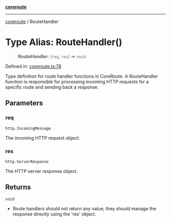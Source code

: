 [**coreroute**](../README.md)

***

[coreroute](../globals.md) / RouteHandler

# Type Alias: RouteHandler()

> **RouteHandler**: (`req`, `res`) => `void`

Defined in: [coreroute.ts:78](https://github.com/cmames/CoreRoute/blob/169b5f9f151ebae212862fc44f8b463470115851/src/coreroute.ts#L78)

Type definition for route handler functions in CoreRoute.
A RouteHandler function is responsible for processing incoming HTTP requests
for a specific route and sending back a response.

## Parameters

### req

`http.IncomingMessage`

The incoming HTTP request object.

### res

`http.ServerResponse`

The HTTP server response object.

## Returns

`void`

- Route handlers should not return any value; they should manage the response directly using the 'res' object.
